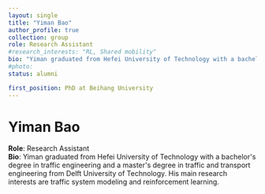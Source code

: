 ```yaml
---
layout: single
title: "Yiman Bao"
author_profile: true
collection: group
role: Research Assistant
#research_interests: "RL, Shared mobility"
bio: "Yiman graduated from Hefei University of Technology with a bachelor's degree in traffic engineering and a master's degree in traffic and transport engineering from Delft University of Technology. His main research interests are traffic system modeling and reinforcement learning."
#photo: 
status: alumni

first_position: PhD at Beihang University
---
```


# Yiman Bao

**Role**: Research Assistant  
**Bio**: Yiman graduated from Hefei University of Technology with a bachelor's degree in traffic engineering and a master's degree in traffic and transport engineering from Delft University of Technology. His main research interests are traffic system modeling and reinforcement learning.
